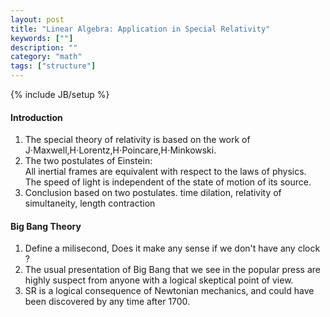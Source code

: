 ```yaml
---
layout: post
title: "Linear Algebra: Application in Special Relativity"
keywords: [""]
description: ""
category: "math"
tags: ["structure"]
---
```

{% include JB/setup %}
#### Introduction
1. The special theory of relativity is based on the work of
   J$\cdot$Maxwell,H$\cdot$Lorentz,H$\cdot$Poincare,H$\cdot$Minkowski.
2. The two postulates of Einstein: <br />
All inertial frames are equivalent with respect to the laws of physics. <br />
The speed of light is independent of the state of motion of its source. <br />
3. Conclusion based on two postulates.
time dilation, relativity of simultaneity, length contraction

#### Big Bang Theory
1. Define a milisecond, Does it make any sense if we don't have any clock ? 
2. The usual presentation of Big Bang that we see in the popular press are
   highly suspect from anyone with a logical skeptical point of view.
3. SR is a logical consequence of Newtonian mechanics, and could have been
   discovered by any time after 1700.

 
